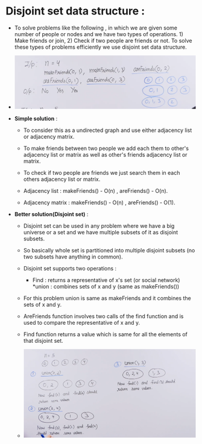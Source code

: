 # Disjoint set data structure :

* To solve problems like the following , in which we are given some number of people or nodes and we have two types of operations. 1) Make friends or join, 2) Check if two people are friends or not. To solve these types of problems efficiently we use disjoint set data structure.

* ![](2022-09-22-12-05-55.png)

* **Simple solution** :
    * To consider this as a undirected graph and use either adjacency list or adjacency matrix.

    * To make friends between two people we add each them to other's adjacency list or matrix as well as other's friends adjacency list or matrix.

    * To check if two people are friends we just search them in each others adjacency list or matrix.

    * Adjacency list : makeFriends() - O(n) , areFriends() - O(n).

    * Adjacency matrix : makeFriends() - O(n) , areFriends() - O(1).

* **Better solution(Disjoint set)** :
    * Disjoint set can be used in any problem where we have a big universe or a set and we have multiple subsets of it as disjoint subsets.

    * So basically whole set is partitioned into multiple disjoint subsets (no two subsets have anything in common).

    * Disjoint set supports two operations : 
        * Find : returns a representative of x's set (or social network) 
        *union : combines sets of x and y (same as makeFriends())

    * For this problem union is same as makeFriends and it combines the sets of x and y.

    * AreFriends function involves two calls of the find function and is used to compare the representative of x and y.

    * Find function returns a value which is same for all the elements of that disjoint set.

    * ![](2022-09-22-12-24-03.png)

    
